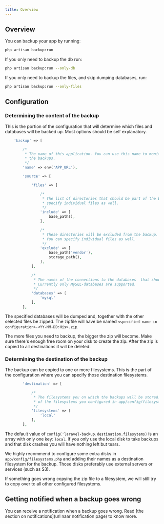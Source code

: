 ```yaml
---
title: Overview
---
```


## Overview

You can backup your app by running:
```bash
php artisan backup:run
```

If you only need to backup the db run:
```bash
php artisan backup:run --only-db
```

If you only need to backup the files, and skip dumping databases, run:
```bash
php artisan backup:run --only-files
```

## Configuration

### Determining the content of the backup

This is the portion of the configuration that will determine which files and databases will be
backed up. Most options should be self explanatory.

```php
    'backup' => [

        /*
         * The name of this application. You can use this name to monitor
         * the backups.
         */
        'name' => env('APP_URL'),

        'source' => [

            'files' => [

                /*
                 * The list of directories that should be part of the backup. You can
                 * specify individual files as well.
                 */
                'include' => [
                    base_path(),
                ],

                /*
                 * These directories will be excluded from the backup.
                 * You can specify individual files as well.
                 */
                'exclude' => [
                    base_path('vendor'),
                    storage_path(),
                ],
            ],

            /*
             * The names of the connections to the databases  that should be part of the backup.
             * Currently only MySQL-databases are supported.
             */
            'databases' => [
                'mysql'
            ],
        ],
```

The specified databases will be dumped and, together with the other selected files be zipped. The zipfile
will have be named `<specified name in configuration>-<YY-MM-DD:His>.zip`.
 
The more files you need to backup, the bigger the zip will become. Make sure there's enough free room on
your disk to create the zip. After the zip is copied to all destinations it will be deleted.
 
### Determining the destination of the backup

The backup can be copied to one or more filesystems. This is the part of the configuration 
where you can specify those destination filesystems.

```php
        'destination' => [

            /*
             * The filesystems you on which the backups will be stored. Choose one or more
             * of the filesystems you configured in app/config/filesystems.php
             */
            'filesystems' => [
                'local'
            ],
        ],
```

The default value of `config('laravel-backup.destination.filesytems)` is an array with only one key: `local`.
If you only use the local disk to take backups and that disk crashes you will have nothing left but tears.

We highly recommend to configure some extra disks in `app/config/filesystems.php` and adding their names as
a destination filesystem for the backup. Those disks preferably use external servers or services (such as S3).

If something goes wrong copying the zip file to a filesystem, we will still try to copy over to all other
configured filesystems.

## Getting notified when a backup goes wrong

You can receive a notification when a backup goes wrong. Read [the section on notifications](url naar notification page) to know more.
